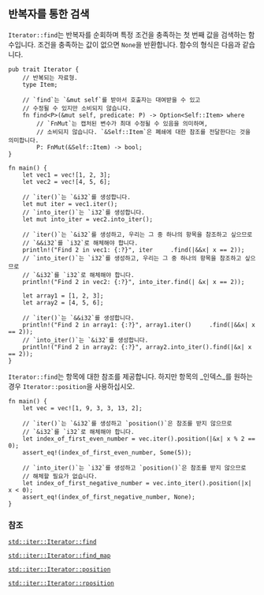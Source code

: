 ## 반복자를 통한 검색

`Iterator::find`는 반복자를 순회하며 특정 조건을 충족하는 첫 번째 값을 검색하는 함수입니다. 조건을 충족하는 값이 없으면 `None`을 반환합니다. 함수의 형식은 다음과 같습니다.

```rust,ignore
pub trait Iterator {
    // 반복되는 자료형.
    type Item;

    // `find`는 `&mut self`를 받아서 호출자는 대여받을 수 있고
    // 수정될 수 있지만 소비되지 않습니다.
    fn find<P>(&mut self, predicate: P) -> Option<Self::Item> where
        // `FnMut`는 캡처된 변수가 최대 수정될 수 있음을 의미하며,
        // 소비되지 않습니다. `&Self::Item`은 폐쇄에 대한 참조를 전달한다는 것을 의미합니다.
        P: FnMut(&Self::Item) -> bool;
}
```

```rust,editable
fn main() {
    let vec1 = vec![1, 2, 3];
    let vec2 = vec![4, 5, 6];

    // `iter()`는 `&i32`를 생성합니다.
    let mut iter = vec1.iter();
    // `into_iter()`는 `i32`를 생성합니다.
    let mut into_iter = vec2.into_iter();

    // `iter()`는 `&i32`를 생성하고, 우리는 그 중 하나의 항목을 참조하고 싶으므로
    // `&&i32`를 `i32`로 해체해야 합니다.
    println!("Find 2 in vec1: {:?}", iter     .find(|&&x| x == 2));
    // `into_iter()`는 `i32`를 생성하고, 우리는 그 중 하나의 항목을 참조하고 싶으므로
    // `&i32`를 `i32`로 해체해야 합니다.
    println!("Find 2 in vec2: {:?}", into_iter.find(| &x| x == 2));

    let array1 = [1, 2, 3];
    let array2 = [4, 5, 6];

    // `iter()`는 `&&i32`를 생성합니다.
    println!("Find 2 in array1: {:?}", array1.iter()     .find(|&&x| x == 2));
    // `into_iter()`는 `&i32`를 생성합니다.
    println!("Find 2 in array2: {:?}", array2.into_iter().find(|&x| x == 2));
}
```

`Iterator::find`는 항목에 대한 참조를 제공합니다. 하지만 항목의 _인덱스_를 원하는 경우 `Iterator::position`을 사용하십시오.

```rust,editable
fn main() {
    let vec = vec![1, 9, 3, 3, 13, 2];

    // `iter()`는 `&i32`를 생성하고 `position()`은 참조를 받지 않으므로
    // `&i32`를 `i32`로 해체해야 합니다.
    let index_of_first_even_number = vec.iter().position(|&x| x % 2 == 0);
    assert_eq!(index_of_first_even_number, Some(5));
    
    // `into_iter()`는 `i32`를 생성하고 `position()`은 참조를 받지 않으므로
    // 해체할 필요가 없습니다.
    let index_of_first_negative_number = vec.into_iter().position(|x| x < 0);
    assert_eq!(index_of_first_negative_number, None);
}
```

### 참조

[`std::iter::Iterator::find`][find]

[`std::iter::Iterator::find_map`][find_map]

[`std::iter::Iterator::position`][position]

[`std::iter::Iterator::rposition`][rposition]

[find]: https://doc.rust-lang.org/std/iter/trait.Iterator.html#method.find
[find_map]: https://doc.rust-lang.org/std/iter/trait.Iterator.html#method.find_map
[position]: https://doc.rust-lang.org/std/iter/trait.Iterator.html#method.position
[rposition]: https://doc.rust-lang.org/std/iter/trait.Iterator.html#method.rposition
